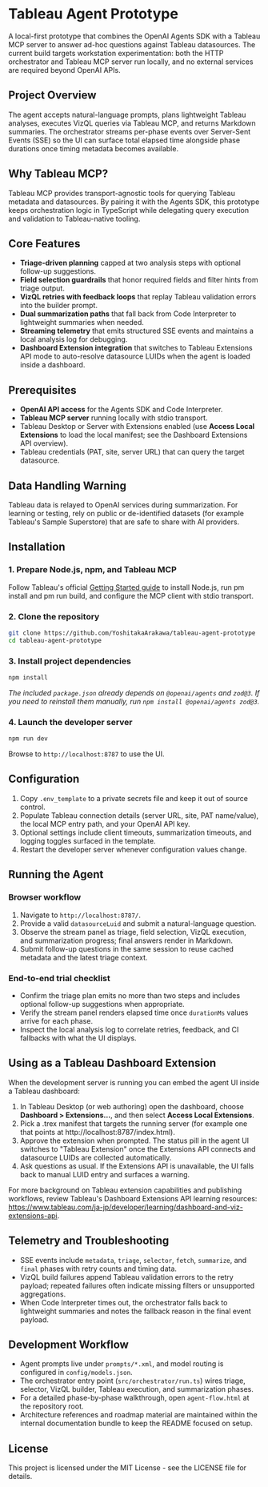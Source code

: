 # Tableau Agent Prototype

A local-first prototype that combines the OpenAI Agents SDK with a Tableau MCP server to answer ad-hoc questions against Tableau datasources. The current build targets workstation experimentation: both the HTTP orchestrator and Tableau MCP server run locally, and no external services are required beyond OpenAI APIs.

## Project Overview
The agent accepts natural-language prompts, plans lightweight Tableau analyses, executes VizQL queries via Tableau MCP, and returns Markdown summaries. The orchestrator streams per-phase events over Server-Sent Events (SSE) so the UI can surface total elapsed time alongside phase durations once timing metadata becomes available.

## Why Tableau MCP?
Tableau MCP provides transport-agnostic tools for querying Tableau metadata and datasources. By pairing it with the Agents SDK, this prototype keeps orchestration logic in TypeScript while delegating query execution and validation to Tableau-native tooling.

## Core Features
- **Triage-driven planning** capped at two analysis steps with optional follow-up suggestions.
- **Field selection guardrails** that honor required fields and filter hints from triage output.
- **VizQL retries with feedback loops** that replay Tableau validation errors into the builder prompt.
- **Dual summarization paths** that fall back from Code Interpreter to lightweight summaries when needed.
- **Streaming telemetry** that emits structured SSE events and maintains a local analysis log for debugging.
- **Dashboard Extension integration** that switches to Tableau Extensions API mode to auto-resolve datasource LUIDs when the agent is loaded inside a dashboard.

## Prerequisites
- **OpenAI API access** for the Agents SDK and Code Interpreter.
- **Tableau MCP server** running locally with stdio transport.
- Tableau Desktop or Server with Extensions enabled (use **Access Local Extensions** to load the local manifest; see the Dashboard Extensions API overview).
- Tableau credentials (PAT, site, server URL) that can query the target datasource.

## Data Handling Warning
Tableau data is relayed to OpenAI services during summarization. For learning or testing, rely on public or de-identified datasets (for example Tableau's Sample Superstore) that are safe to share with AI providers.

## Installation
### 1. Prepare Node.js, npm, and Tableau MCP
Follow Tableau's official [Getting Started guide](https://tableau.github.io/tableau-mcp/docs/getting-started) to install Node.js, run 
pm install and 
pm run build, and configure the MCP client with stdio transport.

### 2. Clone the repository
```bash
git clone https://github.com/YoshitakaArakawa/tableau-agent-prototype
cd tableau-agent-prototype
```

### 3. Install project dependencies
```bash
npm install
```
*The included `package.json` already depends on `@openai/agents` and `zod@3`. If you need to reinstall them manually, run `npm install @openai/agents zod@3`.*

### 4. Launch the developer server
```bash
npm run dev
```
Browse to `http://localhost:8787` to use the UI.

## Configuration
1. Copy `.env_template` to a private secrets file and keep it out of source control.
2. Populate Tableau connection details (server URL, site, PAT name/value), the local MCP entry path, and your OpenAI API key.
3. Optional settings include client timeouts, summarization timeouts, and logging toggles surfaced in the template.
4. Restart the developer server whenever configuration values change.

## Running the Agent
### Browser workflow
1. Navigate to `http://localhost:8787/`.
2. Provide a valid `datasourceLuid` and submit a natural-language question.
3. Observe the stream panel as triage, field selection, VizQL execution, and summarization progress; final answers render in Markdown.
4. Submit follow-up questions in the same session to reuse cached metadata and the latest triage context.

### End-to-end trial checklist
- Confirm the triage plan emits no more than two steps and includes optional follow-up suggestions when appropriate.
- Verify the stream panel renders elapsed time once `durationMs` values arrive for each phase.
- Inspect the local analysis log to correlate retries, feedback, and CI fallbacks with what the UI displays.

## Using as a Tableau Dashboard Extension

When the development server is running you can embed the agent UI inside a Tableau dashboard:

1. In Tableau Desktop (or web authoring) open the dashboard, choose **Dashboard > Extensions...**, and then select **Access Local Extensions**.
2. Pick a .trex manifest that targets the running server (for example one that points at http://localhost:8787/index.html).
3. Approve the extension when prompted. The status pill in the agent UI switches to \"Tableau Extension\" once the Extensions API connects and datasource LUIDs are collected automatically.
4. Ask questions as usual. If the Extensions API is unavailable, the UI falls back to manual LUID entry and surfaces a warning.

For more background on Tableau extension capabilities and publishing workflows, review Tableau's Dashboard Extensions API learning resources: https://www.tableau.com/ja-jp/developer/learning/dashboard-and-viz-extensions-api.
## Telemetry and Troubleshooting
- SSE events include `metadata`, `triage`, `selector`, `fetch`, `summarize`, and `final` phases with retry counts and timing data.
- VizQL build failures append Tableau validation errors to the retry payload; repeated failures often indicate missing filters or unsupported aggregations.
- When Code Interpreter times out, the orchestrator falls back to lightweight summaries and notes the fallback reason in the final event payload.

## Development Workflow
- Agent prompts live under `prompts/*.xml`, and model routing is configured in `config/models.json`.
- The orchestrator entry point (`src/orchestrator/run.ts`) wires triage, selector, VizQL builder, Tableau execution, and summarization phases.
- For a detailed phase-by-phase walkthrough, open `agent-flow.html` at the repository root.
- Architecture references and roadmap material are maintained within the internal documentation bundle to keep the README focused on setup.

## License
This project is licensed under the MIT License - see the LICENSE file for details.

